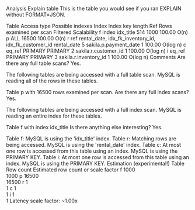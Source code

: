 Analysis
Explain table
This is the table you would see if you ran EXPLAIN without FORMAT=JSON.

Table	Access type	Possible indexes	Index	Index key length	Ref	Rows examined per scan	Filtered	Scalability
f	index		idx_title	514		1000	100.00	O(n)
p	ALL					16500	100.00	O(n)
r	ref	rental_date, idx_fk_inventory_id, idx_fk_customer_id	rental_date	5	sakila.p.payment_date	1	100.00	O(log n)
c	eq_ref	PRIMARY	PRIMARY	2	sakila.r.customer_id	1	100.00	O(log n)
i	eq_ref	PRIMARY	PRIMARY	3	sakila.r.inventory_id	1	100.00	O(log n)
Comments
Are there any full table scans?
Yes.

The following tables are being accessed with a full table scan. MySQL is reading all of the rows in these tables.

Table p with 16500 rows examined per scan.
Are there any full index scans?
Yes.

The following tables are being accessed with a full index scan. MySQL is reading an entire index for these tables.

Table f with index idx_title
Is there anything else interesting?
Yes.

Table f: MySQL is using the 'idx_title' index.
Table r: Matching rows are being accessed. MySQL is using the 'rental_date' index.
Table c: At most one row is accessed from this table using an index. MySQL is using the PRIMARY KEY.
Table i: At most one row is accessed from this table using an index. MySQL is using the PRIMARY KEY.
Estimation (experimental!)
Table	Row count	Estimated row count or scale factor
f	1000	
1000
p	16500	
16500
r	1	
1
c	1	
1
i	1	
1
Latency scale factor: ~1.00x
